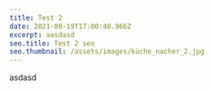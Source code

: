 ```yaml
---
title: Test 2
date: 2021-09-19T17:00:40.966Z
excerpt: aasdasd
seo.title: Test 2 seo
seo.thumbnail: /assets/images/küche_nacher_2.jpg
---
```

asdasd